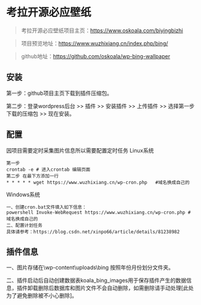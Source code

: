 # 考拉开源必应壁纸

> 考拉开源必应壁纸项目主页：https://www.oskoala.com/biyingbizhi

> 项目预览地址：https://www.wuzhixiang.cn/index.php/bing/

> github地址：https://github.com/oskoala/wp-bing-wallpaper

## 安装
第一步：github项目主页下载到插件压缩包。

第二步：登录wordpress后台 >> 插件 >> 安装插件 >> 上传插件 >> 选择第一步下载的压缩包 >> 现在安装。

## 配置

因项目需要定时采集图片信息所以需要配置定时任务
Linux系统

```shell
第一步
crontab -e # 进入crontab 编辑页面
第二步 在最下方添加一行
* * * * * wget https://www.wuzhixiang.cn/wp-cron.php   #域名换成自己的
```

Windows系统

```shell
一、创建cron.bat文件填入如下信息：
powershell Invoke-WebRequest https://www.wuzhixiang.cn/wp-cron.php # 域名换成自己的
二、配置计划任务 
具体请参考：https://blog.csdn.net/xinpo66/article/details/81238982
```

## 插件信息

一、图片存储在\wp-content\uploads\bing 按照年份月份划分文件夹。

二、插件启动后自动创建数据表koala_bing_images用于保存插件产生的数据信息，插件卸载删除后数据库和图片文件不会自动删除，如需删除请手动处理[此处为了避免删除被不小心删除]。

